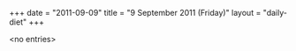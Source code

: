 +++
date = "2011-09-09"
title = "9 September 2011 (Friday)"
layout = "daily-diet"
+++


\<no entries\>

